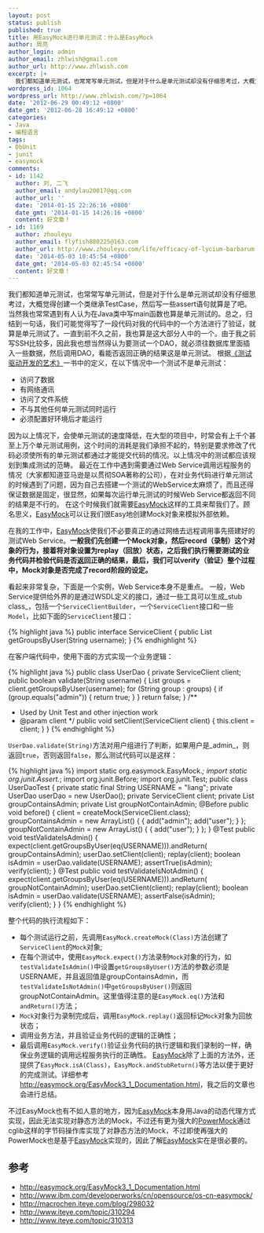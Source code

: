 ```yaml
---
layout: post
status: publish
published: true
title: 用EasyMock进行单元测试：什么是EasyMock
author: 周亮
author_login: admin
author_email: zhlwish@gmail.com
author_url: http://www.zhlwish.com
excerpt: |+
  我们都知道单元测试，也常常写单元测试，但是对于什么是单元测试却没有仔细思考过，大概觉得创建一个类继承TestCase，然后写一些assert语句就算是了吧。当然我也常常遇到有人认为在Java类中写main函数也算是单元测试的。总之，归结到一句话，我们可能觉得写了一段代码对我的代码中的一个方法进行了验证，就算是单元测试了。一直到前不久之前，我也算是这大部分人中的一个。由于我之前写SSH比较多，因此我也想当然得认为要测试一个DAO，就必须往数据库里面插入一些数据，然后调用DAO，看能否返回正确的结果这是单元测试。 事实上，我错了。
wordpress_id: 1064
wordpress_url: http://www.zhlwish.com/?p=1064
date: '2012-06-29 00:49:12 +0800'
date_gmt: '2012-06-28 16:49:12 +0800'
categories:
- Java
- 编程语言
tags:
- DbUnit
- junit
- easymock
comments:
- id: 1142
  author: 刘, 二飞
  author_email: andylau20017@qq.com
  author_url: ''
  date: '2014-01-15 22:26:16 +0800'
  date_gmt: '2014-01-15 14:26:16 +0800'
  content: 好文章！
- id: 1169
  author: zhouleyu
  author_email: flyfish880225@163.com
  author_url: http://www.zhouleyu.com/life/efficacy-of-lycium-barbarum
  date: '2014-05-03 10:45:54 +0800'
  date_gmt: '2014-05-03 02:45:54 +0800'
  content: 好文章！
---
```

我们都知道单元测试，也常常写单元测试，但是对于什么是单元测试却没有仔细思考过，大概觉得创建一个类继承TestCase，然后写一些assert语句就算是了吧。当然我也常常遇到有人认为在Java类中写main函数也算是单元测试的。总之，归结到一句话，我们可能觉得写了一段代码对我的代码中的一个方法进行了验证，就算是单元测试了。一直到前不久之前，我也算是这大部分人中的一个。由于我之前写SSH比较多，因此我也想当然得认为要测试一个DAO，就必须往数据库里面插入一些数据，然后调用DAO，看能否返回正确的结果这是单元测试。 根据<a href="http://book.douban.com/subject/5326182/">《测试驱动开发的艺术》</a>一书中的定义，在以下情况中一个测试不是单元测试：

* 访问了数据
* 有网络通讯
* 访问了文件系统
* 不与其他任何单元测试同时运行
* 必须配置好环境后才能运行

因为以上情况下，会使单元测试的速度降低，在大型的项目中，时常会有上千个甚至上万个单元测试用例，这个时间的消耗是我们承担不起的，特别是要求修改了代码必须使所有的单元测试都通过才能提交代码的情况。以上情况中的测试都应该规划到集成测试的范畴。 最近在工作中遇到需要通过Web Service调用远程服务的情况（大家都知道亚马逊是以贯彻SOA著称的公司），在对业务代码进行单元测试的时候遇到了问题，因为自己去搭建一个测试的WebService太麻烦了，而且还得保证数据是固定，很显然，如果每次运行单元测试的时候Web Service都返回不同的结果是不行的。 在这个时候我们就需要<a href="http://easymock.org/">EasyMock</a>这样的工具来帮我们了。顾名思义，<a href="http://easymock.org/">EasyMock</a>可以让我们很Easy地创建Mock对象来模拟外部依赖。

在我的工作中，<a href="http://easymock.org/">EasyMock</a>使我们不必要真正的通过网络去远程调用事先搭建好的测试Web Service。**一般我们先创建一个Mock对象，然后record（录制）这个对象的行为，接着将对象设置为replay（回放）状态，之后我们执行需要测试的业务代码并检验代码是否返回正确的结果，最后，我们可以verify（验证）整个过程中，Mock对象是否完成了record阶段的设定。**

看起来非常复杂，下面是一个实例，Web Service本身不是重点。 一般，Web Service提供给外界的是通过WSDL定义的接口，通过一些工具可以生成_stub class_，包括一个`ServiceClientBuilder`，一个`ServiceClient`接口和一些`Model`，比如下面的`ServiceClient`接口：

{% highlight java %}
public interface ServiceClient {
    public List<String> getGroupsByUser(String username);
}
{% endhighlight %}

在客户端代码中，使用下面的方式实现一个业务逻辑：

{% highlight java %}
public class UserDao {
private ServiceClient client;
public boolean validate(String username) {
    List<String> groups = client.getGroupsByUser(username);
    for (String group : groups) {
        if (group.equals("admin")) {
            return true;
        }
    }
    return false;
}
/**
 * Used by Unit Test and other injection work
 * @param client
 */
public void setClient(ServiceClient client) {
    this.client = client;
}
}
{% endhighlight %}

`UserDao.validate(String)`方法对用户组进行了判断，如果用户是_admin_，则返回`true`，否则返回`false`，那么测试代码可以是这样：

{% highlight java %}
import static org.easymock.EasyMock.*;
import static org.junit.Assert.*;
import org.junit.Before;
import org.junit.Test;
public class UserDaoTest {
    private static final String USERNAME = "liang";
    private UserDao userDao = new UserDao();
    private ServiceClient client;
    private List<String> groupContainsAdmin;
    private List<String> groupNotContainAdmin;
    @Before
    public void before() {
        client = createMock(ServiceClient.class);
        groupContainsAdmin = new ArrayList<String>() {
            {
                add("admin");
                add("user");
            }
        };
        groupNotContainAdmin = new ArrayList<String>() {
            {
                add("user");
            }
        };
    }
    @Test
    public void testValidateIsAdmin() {
        expect(client.getGroupsByUser(eq(USERNAME))).andReturn(
                groupContainsAdmin);
        userDao.setClient(client);
        replay(client);
        boolean isAdmin = userDao.validate(USERNAME);
        assertTrue(isAdmin);
        verify(client);
    }
    @Test
    public void testValidateIsNotAdmin() {
        expect(client.getGroupsByUser(eq(USERNAME))).andReturn(
                groupNotContainAdmin);
        userDao.setClient(client);
        replay(client);
        boolean isAdmin = userDao.validate(USERNAME);
        assertFalse(isAdmin);
        verify(client);
    }
}
{% endhighlight %}

整个代码的执行流程如下：

* 每个测试运行之前，先调用`EasyMock.createMock(Class)`方法创建了`ServiceClient`的`Mock`对象;
* 在每个测试中，使用`EasyMock.expect()`方法录制`Mock`对象的行为，如`testValidateIsAdmin()`中设置`getGroupsByUser()`方法的参数必须是USERNAME，并且返回值是groupContainsAdmin，而`testValidateIsNotAdmin()`中`getGroupsByUser()`则返回groupNotContainAdmin。这里值得注意的是`EasyMock.eq()`方法和`andReturn()`方法；
* `Mock`对象行为录制完成后，调用`EasyMock.replay()`返回标记`Mock`对象为回放状态；
* 调用业务方法，并且验证业务代码的逻辑的正确性；
* 最后调用`EasyMock.verify()`验证业务代码的执行逻辑和我们录制的一样，确保业务逻辑的调用远程服务执行的正确性。 <a href="http://easymock.org/">EasyMock</a>除了上面的方法外，还提供了`EasyMock.isA(Class)`，`EasyMock.andStubReturn()`等方法以便于更好的完成测试。详细参考<a href="http://easymock.org/EasyMock3_1_Documentation.html">http://easymock.org/EasyMock3_1_Documentation.html</a>，我之后的文章也会进行总结。 

不过EasyMock也有不如人意的地方，因为<a href="http://easymock.org/">EasyMock</a>本身用Java的动态代理方式实现，因此无法实现对静态方法的Mock，不过还有更为强大的<a href="https://code.google.com/p/powermock/">PowerMock</a>通过cglib这样的字节码操作库实现了对静态方法的Mock，不过即使再强大的PowerMock也是基于<a href="http://easymock.org/">EasyMock</a>实现的，因此了解<a href="http://easymock.org/">EasyMock</a>实在是很必要的。

## 参考

* <a href="http://easymock.org/EasyMock3_1_Documentation.html">http://easymock.org/EasyMock3_1_Documentation.html</a>
* <a href="http://www.ibm.com/developerworks/cn/opensource/os-cn-easymock/">http://www.ibm.com/developerworks/cn/opensource/os-cn-easymock/</a>
* <a href="http://macrochen.iteye.com/blog/298032">http://macrochen.iteye.com/blog/298032</a>
* <a href="http://www.iteye.com/topic/310294">http://www.iteye.com/topic/310294</a>
* <a href="http://www.iteye.com/topic/310313">http://www.iteye.com/topic/310313</a>

